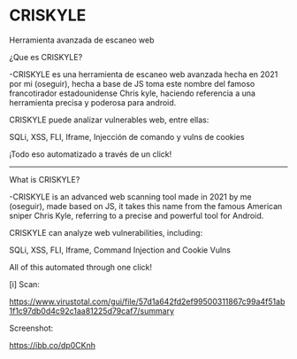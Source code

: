 # CRISKYLE
Herramienta avanzada de escaneo web 

¿Que es CRISKYLE?

-CRISKYLE es una herramienta de escaneo web avanzada hecha en 2021 por mi (oseguir), hecha a base de JS toma este nombre del famoso francotirador estadounidense Chris kyle, haciendo referencia a una herramienta precisa y poderosa para android.


CRISKYLE puede analizar vulnerables web, entre ellas:

SQLi, XSS, FLI, Iframe, Injección de comando y vulns de cookies

¡Todo eso automatizado a través de un click!


----------------------


What is CRISKYLE?

 -CRISKYLE is an advanced web scanning tool made in 2021 by me (oseguir), made based on JS, it takes this name from the famous American sniper Chris Kyle, referring to a precise and powerful tool for Android.


 CRISKYLE can analyze web vulnerabilities, including:

 SQLi, XSS, FLI, Iframe, Command Injection and Cookie Vulns

 All of this automated through one click!


[i]
Scan:

https://www.virustotal.com/gui/file/57d1a642fd2ef99500311867c99a4f51ab1f1c97db0d4c92c1aa81225d79caf7/summary


Screenshot:

https://ibb.co/dp0CKnh
